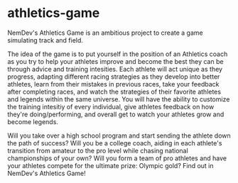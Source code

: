 # athletics-game
NemDev's Athletics Game is an ambitious project to create a game simulating track and field.

The idea of the game is to put yourself in the position of an Athletics coach as you try to help your athletes improve and become the best they can be through advice and training intesities. Each athlete will act unique as they progress, adapting different racing strategies as they develop into better athletes, learn from their mistakes in previous races, take your feedback after completing races, and watch the strategies of their favorite athletes and legends within the same universe. You will have the ability to customize the training intesitiy of every individual, give athletes feedback on how they're doing/performing, and overall get to watch your athletes grow and become legends.

Will you take over a high school program and start sending the athlete down the path of success? Will you be a college coach, aiding in each athlete's transition from amateur to the pro level while chasing national championships of your own? Will you form a team of pro athletes and have your athletes compete for the ultimate prize: Olympic gold? Find out in NemDev's Athletics Game!
